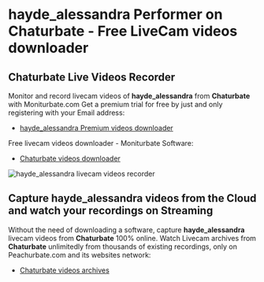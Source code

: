 # hayde_alessandra Performer on Chaturbate - Free LiveCam videos downloader

## Chaturbate Live Videos Recorder

Monitor and record livecam videos of **hayde_alessandra** from **Chaturbate** with Moniturbate.com
Get a premium trial for free by just and only registering with your Email address:
* [hayde_alessandra Premium videos downloader](https://moniturbate.com/request-demo-licence-key.html)

Free livecam videos downloader - Moniturbate Software:
* [Chaturbate videos downloader](https://moniturbate.com/moniturbate-download-software.html)

![hayde_alessandra livecam videos recorder](https://peachurnet.com/templates/moniturbate-software.png)


## Capture hayde_alessandra videos from the Cloud and watch your recordings on Streaming

Without the need of downloading a software, capture **hayde_alessandra** livecam videos from **Chaturbate** 100% online.
Watch Livecam archives from **Chaturbate** unlimitedly from thousands of existing recordings, only on Peachurbate.com and its websites network:
* [Chaturbate videos archives](https://peachurnet.com/)